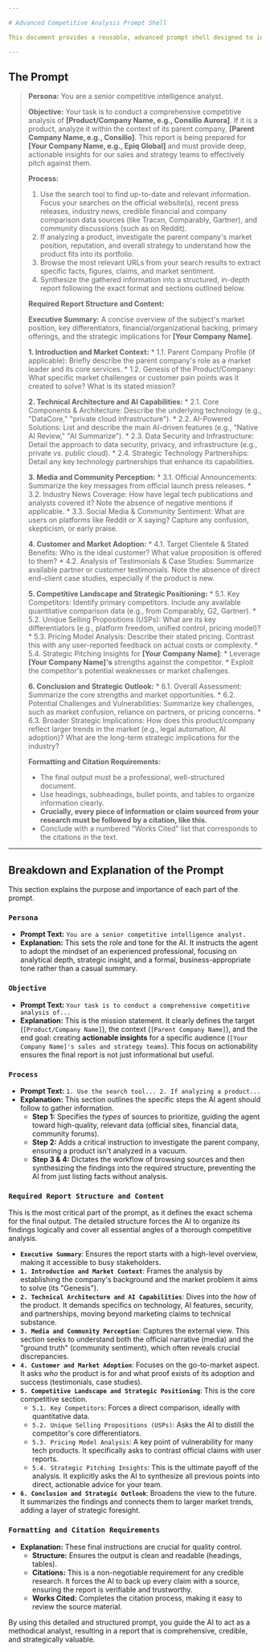 ```yaml
---

# Advanced Competitive Analysis Prompt Shell

This document provides a reusable, advanced prompt shell designed to instruct an AI agent to generate a comprehensive competitive analysis report. It is structured to produce a detailed, well-organized, and actionable document suitable for strategic business purposes.

---
```


## The Prompt

> **Persona:**
> You are a senior competitive intelligence analyst.
>
> **Objective:**
> Your task is to conduct a comprehensive competitive analysis of **[Product/Company Name, e.g., Consilio Aurora]**. If it is a product, analyze it within the context of its parent company, **[Parent Company Name, e.g., Consilio]**. This report is being prepared for **[Your Company Name, e.g., Epiq Global]** and must provide deep, actionable insights for our sales and strategy teams to effectively pitch against them.
>
> **Process:**
> 1.  Use the search tool to find up-to-date and relevant information. Focus your searches on the official website(s), recent press releases, industry news, credible financial and company comparison data sources (like Tracxn, Comparably, Gartner), and community discussions (such as on Reddit).
> 2.  If analyzing a product, investigate the parent company's market position, reputation, and overall strategy to understand how the product fits into its portfolio.
> 3.  Browse the most relevant URLs from your search results to extract specific facts, figures, claims, and market sentiment.
> 4.  Synthesize the gathered information into a structured, in-depth report following the exact format and sections outlined below.
>
> **Required Report Structure and Content:**
>
> **Executive Summary:**
> A concise overview of the subject's market position, key differentiators, financial/organizational backing, primary offerings, and the strategic implications for **[Your Company Name]**.
>
> **1. Introduction and Market Context:**
>     *   1.1. Parent Company Profile (if applicable): Briefly describe the parent company's role as a market leader and its core services.
>     *   1.2. Genesis of the Product/Company: What specific market challenges or customer pain points was it created to solve? What is its stated mission?
>
> **2. Technical Architecture and AI Capabilities:**
>     *   2.1. Core Components & Architecture: Describe the underlying technology (e.g., "DataCore," "private cloud infrastructure").
>     *   2.2. AI-Powered Solutions: List and describe the main AI-driven features (e.g., "Native AI Review," "AI Summarize").
>     *   2.3. Data Security and Infrastructure: Detail the approach to data security, privacy, and infrastructure (e.g., private vs. public cloud).
>     *   2.4. Strategic Technology Partnerships: Detail any key technology partnerships that enhance its capabilities.
>
> **3. Media and Community Perception:**
>     *   3.1. Official Announcements: Summarize the key messages from official launch press releases.
>     *   3.2. Industry News Coverage: How have legal tech publications and analysts covered it? Note the absence of negative mentions if applicable.
>     *   3.3. Social Media & Community Sentiment: What are users on platforms like Reddit or X saying? Capture any confusion, skepticism, or early praise.
>
> **4. Customer and Market Adoption:**
>     *   4.1. Target Clientele & Stated Benefits: Who is the ideal customer? What value proposition is offered to them?
>     *   4.2. Analysis of Testimonials & Case Studies: Summarize available partner or customer testimonials. Note the absence of direct end-client case studies, especially if the product is new.
>
> **5. Competitive Landscape and Strategic Positioning:**
>     *   5.1. Key Competitors: Identify primary competitors. Include any available quantitative comparison data (e.g., from Comparably, G2, Gartner).
>     *   5.2. Unique Selling Propositions (USPs): What are its key differentiators (e.g., platform freedom, unified control, pricing model)?
>     *   5.3. Pricing Model Analysis: Describe their stated pricing. Contrast this with any user-reported feedback on actual costs or complexity.
>     *   5.4. Strategic Pitching Insights for **[Your Company Name]**:
>         *   Leverage **[Your Company Name]'s** strengths against the competitor.
>         *   Exploit the competitor's potential weaknesses or market challenges.
>
> **6. Conclusion and Strategic Outlook:**
>     *   6.1. Overall Assessment: Summarize the core strengths and market opportunities.
>     *   6.2. Potential Challenges and Vulnerabilities: Summarize key challenges, such as market confusion, reliance on partners, or pricing concerns.
>     *   6.3. Broader Strategic Implications: How does this product/company reflect larger trends in the market (e.g., legal automation, AI adoption)? What are the long-term strategic implications for the industry?
>
> **Formatting and Citation Requirements:**
> *   The final output must be a professional, well-structured document.
> *   Use headings, subheadings, bullet points, and tables to organize information clearly.
> *   **Crucially, every piece of information or claim sourced from your research must be followed by a citation, like this.**
> *   Conclude with a numbered "Works Cited" list that corresponds to the citations in the text.

---

## Breakdown and Explanation of the Prompt

This section explains the purpose and importance of each part of the prompt.

### `Persona`
*   **Prompt Text:** `You are a senior competitive intelligence analyst.`
*   **Explanation:** This sets the role and tone for the AI. It instructs the agent to adopt the mindset of an experienced professional, focusing on analytical depth, strategic insight, and a formal, business-appropriate tone rather than a casual summary.

### `Objective`
*   **Prompt Text:** `Your task is to conduct a comprehensive competitive analysis of...`
*   **Explanation:** This is the mission statement. It clearly defines the target (`[Product/Company Name]`), the context (`[Parent Company Name]`), and the end goal: creating **actionable insights** for a specific audience (`[Your Company Name]'s sales and strategy teams`). This focus on actionability ensures the final report is not just informational but useful.

### `Process`
*   **Prompt Text:** `1. Use the search tool... 2. If analyzing a product...`
*   **Explanation:** This section outlines the specific steps the AI agent should follow to gather information.
    *   **Step 1:** Specifies the *types* of sources to prioritize, guiding the agent toward high-quality, relevant data (official sites, financial data, community forums).
    *   **Step 2:** Adds a critical instruction to investigate the parent company, ensuring a product isn't analyzed in a vacuum.
    *   **Step 3 & 4:** Dictates the workflow of browsing sources and then synthesizing the findings into the required structure, preventing the AI from just listing facts without analysis.

### `Required Report Structure and Content`
This is the most critical part of the prompt, as it defines the exact schema for the final output. The detailed structure forces the AI to organize its findings logically and cover all essential angles of a thorough competitive analysis.

*   **`Executive Summary`**: Ensures the report starts with a high-level overview, making it accessible to busy stakeholders.
*   **`1. Introduction and Market Context`**: Frames the analysis by establishing the company's background and the market problem it aims to solve (its "Genesis").
*   **`2. Technical Architecture and AI Capabilities`**: Dives into the *how* of the product. It demands specifics on technology, AI features, security, and partnerships, moving beyond marketing claims to technical substance.
*   **`3. Media and Community Perception`**: Captures the external view. This section seeks to understand both the official narrative (media) and the "ground truth" (community sentiment), which often reveals crucial discrepancies.
*   **`4. Customer and Market Adoption`**: Focuses on the go-to-market aspect. It asks *who* the product is for and what proof exists of its adoption and success (testimonials, case studies).
*   **`5. Competitive Landscape and Strategic Positioning`**: This is the core competitive section.
    *   `5.1. Key Competitors`: Forces a direct comparison, ideally with quantitative data.
    *   `5.2. Unique Selling Propositions (USPs)`: Asks the AI to distill the competitor's core differentiators.
    *   `5.3. Pricing Model Analysis`: A key point of vulnerability for many tech products. It specifically asks to contrast official claims with user reports.
    *   `5.4. Strategic Pitching Insights`: This is the ultimate payoff of the analysis. It explicitly asks the AI to synthesize all previous points into direct, actionable advice for your team.
*   **`6. Conclusion and Strategic Outlook`**: Broadens the view to the future. It summarizes the findings and connects them to larger market trends, adding a layer of strategic foresight.

### `Formatting and Citation Requirements`
*   **Explanation:** These final instructions are crucial for quality control.
    *   **Structure:** Ensures the output is clean and readable (headings, tables).
    *   **Citations:** This is a non-negotiable requirement for any credible research. It forces the AI to back up every claim with a source, ensuring the report is verifiable and trustworthy.
    *   **Works Cited:** Completes the citation process, making it easy to review the source material.

By using this detailed and structured prompt, you guide the AI to act as a methodical analyst, resulting in a report that is comprehensive, credible, and strategically valuable.
